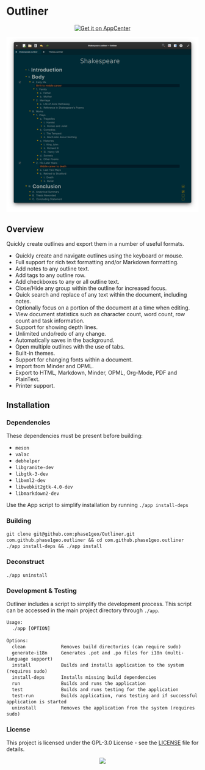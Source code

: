# Outliner

<p align="center">
  <a href="https://appcenter.elementary.io/com.github.phase1geo.outliner"><img src="https://appcenter.elementary.io/badge.svg" alt="Get it on AppCenter" /></a>
</p>

![<center><b>Main Window - Dark Solarized Theme</b></center>](https://raw.githubusercontent.com/phase1geo/Outliner/master/data/screenshots/screenshot-solarized-dark.png "Outlining application for Elementary OS")

## Overview

Quickly create outlines and export them in a number of useful formats.

- Quickly create and navigate outlines using the keyboard or mouse.
- Full support for rich text formatting and/or Markdown formatting.
- Add notes to any outline text.
- Add tags to any outline row.
- Add checkboxes to any or all outline text.
- Close/Hide any group within the outline for increased focus.
- Quick search and replace of any text within the document, including notes.
- Optionally focus on a portion of the document at a time when editing.
- View document statistics such as character count, word count, row count and task information.
- Support for showing depth lines.
- Unlimited undo/redo of any change.
- Automatically saves in the background.
- Open multiple outlines with the use of tabs.
- Built-in themes.
- Support for changing fonts within a document.
- Import from Minder and OPML.
- Export to HTML, Markdown, Minder, OPML, Org-Mode, PDF and PlainText.
- Printer support.

## Installation

### Dependencies
These dependencies must be present before building:
 - `meson`
 - `valac`
 - `debhelper`
 - `libgranite-dev`
 - `libgtk-3-dev`
 - `libxml2-dev`
 - `libwebkit2gtk-4.0-dev`
 - `libmarkdown2-dev`

Use the App script to simplify installation by running `./app install-deps`

### Building

```
git clone git@github.com:phase1geo/Outliner.git com.github.phase1geo.outliner && cd com.github.phase1geo.outliner
./app install-deps && ./app install
```

### Deconstruct

```
./app uninstall
```

### Development & Testing

Outliner includes a script to simplify the development process. This script can be accessed in the main project directory through `./app`.

```
Usage:
  ./app [OPTION]

Options:
  clean             Removes build directories (can require sudo)
  generate-i18n     Generates .pot and .po files for i18n (multi-language support)
  install           Builds and installs application to the system (requires sudo)
  install-deps      Installs missing build dependencies
  run               Builds and runs the application
  test              Builds and runs testing for the application
  test-run          Builds application, runs testing and if successful application is started
  uninstall         Removes the application from the system (requires sudo)
```

### License

This project is licensed under the GPL-3.0 License - see the [LICENSE](LICENSE.md) file for details.

<p align="center">
    <a href="https://appcenter.elementary.io/com.github.phase1geo.outliner">
        <img src="https://appcenter.elementary.io/badge.svg">
    </a>
</p>
